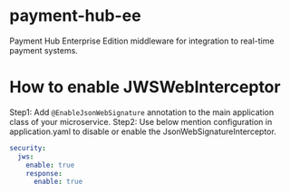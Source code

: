 # payment-hub-ee
Payment Hub Enterprise Edition middleware for integration to real-time payment systems. 

# How to enable JWSWebInterceptor
Step1: Add `@EnableJsonWebSignature` annotation to the main application class of your microservice.
Step2: Use below mention configuration in application.yaml to disable or enable the JsonWebSignatureInterceptor.

```yaml
security:
  jws:
    enable: true
    response:
      enable: true
```
